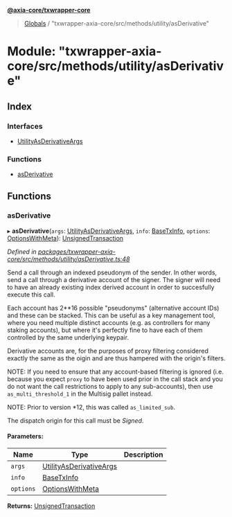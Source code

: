 **[@axia-core/txwrapper-core](../README.md)**

> [Globals](../globals.md) / "txwrapper-axia-core/src/methods/utility/asDerivative"

# Module: "txwrapper-axia-core/src/methods/utility/asDerivative"

## Index

### Interfaces

* [UtilityAsDerivativeArgs](../interfaces/_txwrapper_axia-core_src_methods_utility_asderivative_.utilityasderivativeargs.md)

### Functions

* [asDerivative](_txwrapper_axia-core_src_methods_utility_asderivative_.md#asderivative)

## Functions

### asDerivative

▸ **asDerivative**(`args`: [UtilityAsDerivativeArgs](../interfaces/_txwrapper_axia-core_src_methods_utility_asderivative_.utilityasderivativeargs.md), `info`: [BaseTxInfo](../interfaces/_txwrapper_core_src_types_method_.basetxinfo.md), `options`: [OptionsWithMeta](../interfaces/_txwrapper_core_src_types_method_.optionswithmeta.md)): [UnsignedTransaction](../interfaces/_txwrapper_core_src_types_method_.unsignedtransaction.md)

*Defined in [packages/txwrapper-axia-core/src/methods/utility/asDerivative.ts:48](https://github.com/axia-core/txwrapper-core/blob/731a943/packages/txwrapper-axia-core/src/methods/utility/asDerivative.ts#L48)*

Send a call through an indexed pseudonym of the sender. In other words, send a call through a
derivative account of the signer. The signer will need to have an already existing index derived
account in order to succesfully execute this call.

Each account has 2**16 possible "pseudonyms" (alternative account IDs) and these can be
stacked. This can be useful as a key management tool, where you need multiple distinct accounts
(e.g. as controllers for many staking accounts), but where it's perfectly fine to have each of
them controlled by the same underlying keypair.

Derivative accounts are, for the purposes of proxy filtering considered exactly
the same as the oigin and are thus hampered with the origin's filters.

NOTE: If you need to ensure that any account-based filtering is ignored (i.e.
because you expect `proxy` to have been used prior in the call stack and you do not want
the call restrictions to apply to any sub-accounts), then use `as_multi_threshold_1`
in the Multisig pallet instead.

NOTE: Prior to version *12, this was called `as_limited_sub`.

The dispatch origin for this call must be _Signed_.

#### Parameters:

Name | Type | Description |
------ | ------ | ------ |
`args` | [UtilityAsDerivativeArgs](../interfaces/_txwrapper_axia-core_src_methods_utility_asderivative_.utilityasderivativeargs.md) |  |
`info` | [BaseTxInfo](../interfaces/_txwrapper_core_src_types_method_.basetxinfo.md) |  |
`options` | [OptionsWithMeta](../interfaces/_txwrapper_core_src_types_method_.optionswithmeta.md) |   |

**Returns:** [UnsignedTransaction](../interfaces/_txwrapper_core_src_types_method_.unsignedtransaction.md)
